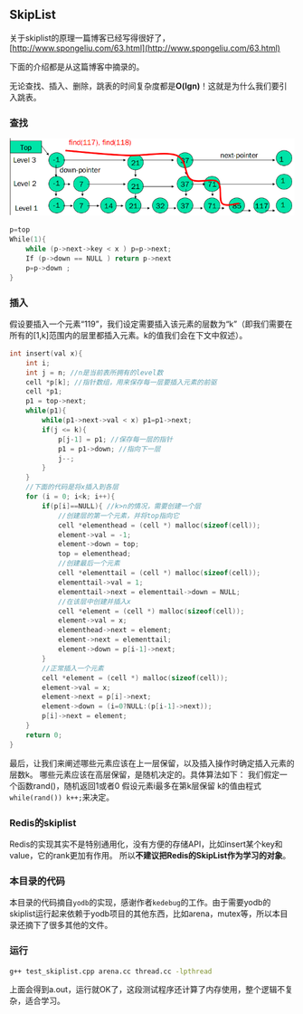 ## SkipList

关于skiplist的原理一篇博客已经写得很好了，[http://www.spongeliu.com/63.html](http://www.spongeliu.com/63.html)

下面的介绍都是从这篇博客中摘录的。

无论查找、插入、删除，跳表的时间复杂度都是**O(lgn)**！这就是为什么我们要引入跳表。

### 查找

<img src="medias/3.png">

```c
p=top
While(1){
    while (p->next->key < x ) p=p->next;
    If (p->down == NULL ) return p->next
    p=p->down ;
}
```

### 插入

假设要插入一个元素“119”，我们设定需要插入该元素的层数为“k”（即我们需要在所有的[1,k]范围内的层里都插入元素。k的值我们会在下文中叙述）。

```c
int insert(val x){
    int i;
    int j = n; //n是当前表所拥有的level数
    cell *p[k]; //指针数组，用来保存每一层要插入元素的前驱
    cell *p1;
    p1 = top->next;
    while(p1){
        while(p1->next->val < x) p1=p1->next;
        if(j <= k){
            p[j-1] = p1; //保存每一层的指针
            p1 = p1->down; //指向下一层
            j--;
        }
    }
    //下面的代码是将x插入到各层
    for (i = 0; i<k; i++){
        if(p[i]==NULL){ //k>n的情况，需要创建一个层
            //创建层的第一个元素，并将top指向它
            cell *elementhead = (cell *) malloc(sizeof(cell));
            element->val = -1;
            element->down = top;
            top = elementhead; 
            //创建最后一个元素
            cell *elementtail = (cell *) malloc(sizeof(cell));
            elementtail->val = 1;
            elementtail->next = elementtail->down = NULL;
            //在该层中创建并插入x
            cell *element = (cell *) malloc(sizeof(cell));
            element->val = x;
            elementhead->next = element;
            element->next = elementtail;
            element->down = p[i-1]->next;
        }
        //正常插入一个元素
        cell *element = (cell *) malloc(sizeof(cell));
        element->val = x;
        element->next = p[i]->next;
        element->down = (i=0?NULL:(p[i-1]->next));
        p[i]->next = element;
    }
    return 0;
}
```

最后，让我们来阐述哪些元素应该在上一层保留，以及插入操作时确定插入元素的层数k。 哪些元素应该在高层保留，是随机决定的。具体算法如下：
我们假定一个函数rand()，随机返回1或者0
假设元素i最多在第k层保留
k的值由程式`while(rand()) k++;`来决定。

### Redis的skiplist

Redis的实现其实不是特别通用化，没有方便的存储API，比如insert某个key和value，它的rank更加有作用。
所以**不建议把Redis的SkipList作为学习的对象**。


### 本目录的代码

本目录的代码摘自`yodb`的实现，感谢作者`kedebug`的工作。由于需要yodb的skiplist运行起来依赖于yodb项目的其他东西，比如arena，mutex等，所以本目录还摘下了很多其他的文件。

### 运行

```sh
g++ test_skiplist.cpp arena.cc thread.cc -lpthread
```

上面会得到a.out，运行就OK了，这段测试程序还计算了内存使用，整个逻辑不复杂，适合学习。